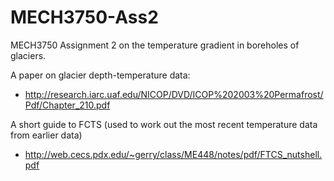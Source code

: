 MECH3750-Ass2
=============

MECH3750 Assignment 2 on the temperature gradient in boreholes of glaciers.


A paper on glacier depth-temperature data:
  - http://research.iarc.uaf.edu/NICOP/DVD/ICOP%202003%20Permafrost/Pdf/Chapter_210.pdf

A short guide to FCTS (used to work out the most recent temperature data from earlier data)
  - http://web.cecs.pdx.edu/~gerry/class/ME448/notes/pdf/FTCS_nutshell.pdf

